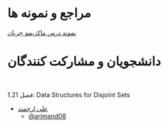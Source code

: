 # مراجع و نمونه ها

[نمونه درس ماکزیمم جریان](https://visualgo.net/en/maxflow)

# دانشجویان و مشارکت کنندگان


<br>

1.فصل 21: Data Structures for Disjoint Sets

+ [علی ارجمند](https://arjmand08.github.io/)  
  - [@arjmand08](http://github.com/arjmand08)

<br>

